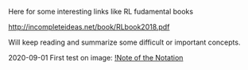 Here for some interesting links like RL fudamental books

http://incompleteideas.net/book/RLbook2018.pdf

Will keep reading and summarize some difficult or important concepts.

2020-09-01
First test on image:
[!Note of the Notation](https://github.com/Inception95/Expelliarmus/edit/master/Books/Images/Notation_part_I.png)
